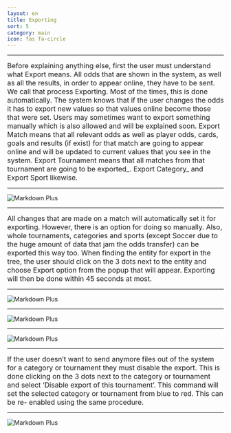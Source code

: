 ```yaml
---
layout: en
title: Exporting
sort: 5
category: main
icon: fas fa-circle
---
```

<p class="message">
    
</p>

---

 <font size="3">Before explaining anything else, first the user must understand what Export means. All odds that are shown in the system, as well as all the results, in order to appear online, they have to be sent. We call that process Exporting. Most of the times, this is done automatically. The system knows that if the user changes the odds it has to export new values so that values online become those that were set. Users may sometimes want to export something manually which is also allowed and will be explained soon. Export Match means that all relevant odds as well as player odds, cards, goals and results (if exist) for that match are going to appear online and will be updated to current values that you see in the system. Export Tournament means that all matches from that tournament are going to be exported_. Export Category_ and Export Sport likewise.</font>

---

![Markdown Plus]({{site.baseurl}}/public/images/gestione-quote/Oam-tool-export-tournament-and-match.png)

---

<font size="3">All changes that are made on a match will automatically set it for exporting. However, there is an option for doing so manually. Also, whole tournaments, categories and sports (except Soccer due to the huge amount of data that jam the odds transfer) can be exported this way too. When finding the entity for export in the tree, the user should click on the 3 dots next to the entity and choose Export option from the popup that will appear. Exporting will then be done within 45 seconds at most.</font>

---

![Markdown Plus]({{site.baseurl}}/public/images/gestione-quote/Oam-tool-export-1.png)

---

![Markdown Plus]({{site.baseurl}}/public/images/gestione-quote/Oam-tool-export-category.png)

---

![Markdown Plus]({{site.baseurl}}/public/images/gestione-quote/Oam-tool-export-tournament-and-match.png)

---

<font size="3">If the user doesn’t want to send anymore files out of the system for a category or tournament they must disable the export. This is done clicking on the 3 dots next to the category or tournament and select ‘Disable export of this tournament’. This command will set the selected category or tournament from blue to red. This can be re- enabled using the same procedure.</font>

---

![Markdown Plus]({{site.baseurl}}/public/images/gestione-quote/Oam-tool-disable-export.png)
